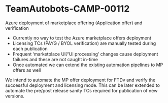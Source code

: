 # TeamAutobots-CAMP-00112


Azure deployment of marketplace offering (Application offer) and verification

* Currently no way to test the Azure marketplace offers deployment
* Licensing TCs (PAYG / BYOL verification) are manually tested during each publication
* Frequent ‘marketplace UI’/’UI processing’ changes cause deployment failures and these are not caught in-time
* Once automated we can extend the existing automation pipelines to MP offers as well

We intend to automate the MP offer deployment for FTDv and verify the successful deployment and licensing mode. 
This can be later extended to automate the pre/post release sanity TCs required for publication of new versions.
